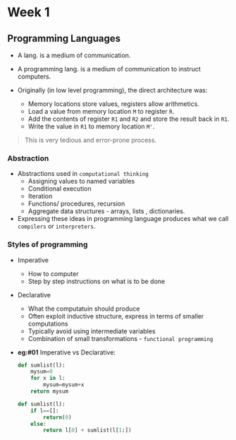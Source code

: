 # Week 1

## Programming Languages
- A lang. is a medium of communication.
- A programming lang. is a medium of communication to instruct computers.

- Originally (in low level programming), the direct architecture was:
    - Memory locations store values, registers allow arithmetics.
    - Load a value from memory location `M` to register `R`.
    - Add the contents of register `R1` and `R2` and store the result back in `R1`.
    - Write the value in `R1` to memory location `M'`.

> This is very tedious and error-prone process.

### Abstraction 
* Abstractions used in `computational thinking`
  - Assigning values to named variables
  - Conditional execution
  - Iteration
  - Functions/ procedures, recursion
  - Aggregate data structures - arrays, lists , dictionaries.
* Expressing these ideas in programming language produces what we call `compilers` or `interpreters`.

### Styles of programming
* Imperative
  * How to computer
  * Step by step instructions on what is to be done
* Declarative
  * What the computatuin should produce
  * Often exploit inductive structure, express in terms of smaller computations
  * Typically avoid using intermediate variables
  * Combination of small transformations - `functional programming`

* **eg:#01** Imperative vs Declarative:
  ```py
  def sumlist(l):
      mysum=0
      for x in l:
          mysum=mysum+x
      return mysum
  ```
  ```py
  def sumlist(l):
      if l==[]:
          return(0)
      else:
          return l[0] + sumlist(l[1:])
  ```




